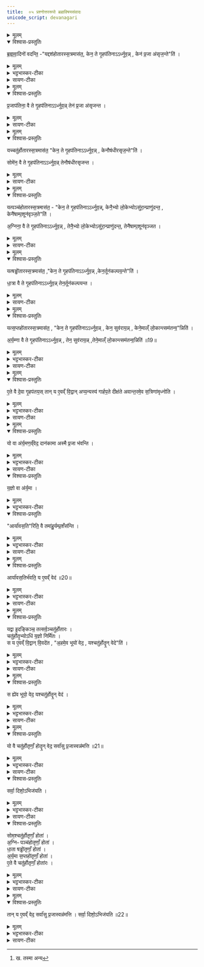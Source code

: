 ```yaml
---
title:  ०५ प्रश्नोत्तररूपो ब्रह्मविषयसंवादः
unicode_script: devanagari
---
```


<details><summary>मूलम्</summary>

ब्र॒ह्म॒वा॒दिनो॑ वदन्ति ।
यद्दश॑होतारस्स॒त्रमास॑त ।
केन॒ ते गृ॒हप॑तिनाऽऽर्ध्नुवन् ।
केन॑ प्र॒जा अ॑सृज॒न्तेति॑ ।
</details>

<details open><summary>विश्वास-प्रस्तुतिः</summary>

ब्र॒ह्म॒वा॒दिनो॑ वदन्ति॒ -"यद्दश॑होतारस्स॒त्रमास॑त॒, केन॒ ते गृ॒हप॑तिनाऽऽर्ध्नुव॒न्न् , केन॑ प्र॒जा अ॑सृज॒न्ते"ति॑ ।
</details>

<details><summary>मूलम्</summary>

ब्र॒ह्म॒वा॒दिनो॑ वदन्ति॒ -"यद्दश॑होतारस्स॒त्रमास॑त॒, केन॒ ते गृ॒हप॑तिनाऽऽर्ध्नुव॒न्न् , केन॑ प्र॒जा अ॑सृज॒न्ते"ति॑ ।
</details>

<details><summary>भट्टभास्कर-टीका</summary>

1-5ब्रह्मवादिन इत्यादि ॥ अविवाक्येऽह्नि इतरे पृच्छन्ति । गृहपतिः प्रतिवचनं ब्रूते । दशहोतारस्सत्रमासत । तदानीं केन गृहपतिना आर्ध्नुवन् वृद्धिं प्राप्नुवन् कर्मफलमलभन्त? केन च गृहपतिना प्रजा असृजन्त? फलविशेषप्रश्नः । दशहोतुरसाधारणफलत्वात् ।
</details>

<details><summary>सायण-टीका</summary>

चतुर्थे प्रतिग्रह-मन्त्र-महिम-ज्ञानं विहितम् । द्वादशाह-गतस्य दश-रात्रस्य दशमेऽहन्य् अध्वर्यु-प्रभृतयः प्रष्टारो गृहपतिः प्रतिवक्ता, तेषां प्रश्नोत्तरे पञ्चमानुवाकेऽभिधीयेते । अत्र प्रश्नोत्तर-रूपं संवादं विधत्ते -

> ब्रह्मवादिनो वदन्ति...

इति । वक्ष्यमाण-प्रश्नोत्तर-रूपं वेद-वाक्यं ब्रह्म, तद्-वेदन-शीला ब्रह्म-वादिनस् ते परस्परं वदन्ति, संवादं कुर्युर् इत्य् अर्थः । अत एव सूत्र-कारः – "ब्रह्म-वाद्यं वदन्त [[P449]] इति विज्ञायते" इति शाखान्तर-वचनम् उदाजहार । उदाहृत्य चैवम् उक्तम् – "गृहपतिम् एव ऋत्विजः पर्युपविश्य पृच्छेयुः" इति ।

तत्राध्वर्यु-गृहपत्योः प्रश्नोत्तरे वाक्ये दर्शयति-

> यद् दश-होतारः सत्रम् आसत ।  
> केन ते गृहपतिनाऽऽर्ध्नुवन् ।  
> केन प्रजा असृजन्त ।  
> प्रजापतिना वै ते गृहपतिनाऽऽर्ध्नुवन् ।  
> तेन प्रजा असृजन्त, 

इति ।
यदा दश-होतृ-मन्त्राभिमानिनो देवाः सत्रम् अन्वतिष्ठंस् तदानीं केन गृहपतिना सत्र-रूपां समृद्धिं प्राप्नुवन् । प्राप्य च केन गृहपतिना प्रजाः सृष्टवन्तः । सत्रार्थं दीक्षितेषु मध्ये मुख्यो गृहपतिः । इतरे ऽध्वर्यु-प्रभृतय ऋत्विजः । तत्राध्वर्यु-प्रश्नस्य गृहपतेर् उत्तरम् एवं दत्तम् । 
</details>

<details><summary>मूलम्</summary>

प्र॒जाप॑तिना॒ वै ते गृ॒हप॑तिनाऽऽर्ध्नुवन् ।  
तेन॑ प्र॒जा अ॑सृजन्त ।
</details>

<details open><summary>विश्वास-प्रस्तुतिः</summary>

प्र॒जाप॑तिना॒ वै ते गृ॒हप॑तिनाऽऽर्ध्नुव॒न्न्  तेन॑ प्र॒जा अ॑सृजन्त ।
</details>

<details><summary>मूलम्</summary>

प्र॒जाप॑तिना॒ वै ते गृ॒हप॑तिनाऽऽर्ध्नुव॒न्न्  तेन॑ प्र॒जा अ॑सृजन्त ।
</details>

<details><summary>सायण-टीका</summary>

प्रजापतिर् एव दश-होतॄणां सत्रे गृहपतिर् आसीत्, तेन प्रजापतिना फल-समृद्धिः प्रजोत्पत्तिश् च सम्पादिता ।
</details>

<details><summary>मूलम्</summary>

यच्चतु॑र्होतारस्स॒त्रमास॑त ।
केन॒ ते गृ॒हप॑तिनाऽऽर्ध्नुवन् ।
केनौष॑धीरसृज॒न्तेति॑ ।
सोमे॑न॒ वै ते गृ॒हप॑तिनाऽऽर्ध्नुवन्न् ॥17॥  
तेनौष॑धीरसृजन्त ।
</details>

<details open><summary>विश्वास-प्रस्तुतिः</summary>

यच्चतु॑र्होतारस्स॒त्रमास॑त॒ "केन॒ ते गृ॒हप॑तिनाऽऽर्ध्नुव॒न्न् , केनौष॑धीरसृज॒न्ते"ति॑ ।

सोमे॑न॒ वै ते गृ॒हप॑तिनाऽऽर्ध्नुव॒न्न्  तेनौष॑धीरसृजन्त ।
</details>

<details><summary>मूलम्</summary>

यच्चतु॑र्होतारस्स॒त्रमास॑त॒ "केन॒ ते गृ॒हप॑तिनाऽऽर्ध्नुव॒न्न् , केनौष॑धीरसृज॒न्ते"ति॑ ।

सोमे॑न॒ वै ते गृ॒हप॑तिनाऽऽर्ध्नुव॒न्न्  तेनौष॑धीरसृजन्त ।
</details>

<details><summary>सायण-टीका</summary>

होतुः प्रश्नं तस्योत्तरं च दर्शयति-

> यच् चतुर्-होतारः सत्रम् आसत ।  
> केन ते गृहपतिनाऽऽर्ध्नुवन् ।  
> केनौषधीर् असृजन्त इति ।  
> सोमेन वै ते गृहपतिनाऽऽर्ध्नुवन् ।
> तेनौषधीर् असृजन्त, 

इति ।

पूर्ववद् व्याख्येयम् ।
</details>


<details><summary>मूलम्</summary>

यत्पञ्च॑होतारस्स॒त्रमास॑त ।
केन॒ ते गृ॒हप॑तिनाऽऽर्ध्नुवन् ।
केनै॒भ्यो लो॒केभ्योऽसु॑रा॒न्प्राणु॑दन्त ।
केनै॑षाम्प॒शून॑वृञ्ज॒तेति॑ ।
अ॒ग्निना॒ वै ते गृ॒हप॑तिनाऽऽर्ध्नुवन् ।
तेनै॒भ्यो लो॒केभ्योऽसु॑रा॒न्प्राणु॑दन्त ।
तेनै॑षाम्प॒शून॑वृञ्जत ।
</details>

<details open><summary>विश्वास-प्रस्तुतिः</summary>

यत्पञ्च॑होतारस्स॒त्रमास॑त॒ - "केन॒ ते गृ॒हप॑तिनाऽऽर्ध्नुव॒न्न्, केनै॒भ्यो लो॒केभ्योऽसु॑रा॒न्प्राणु॑दन्त॒ ,
केनै॑षाम्प॒शून॑वृञ्ज॒ते"ति॑ ।

अ॒ग्निना॒ वै ते गृ॒हप॑तिनाऽऽर्ध्नुव॒न्न् , तेनै॒भ्यो लो॒केभ्योऽसु॑रा॒न्प्राणु॑दन्त॒, तेनै॑षाम्प॒शून॑वृञ्जत ।
</details>

<details><summary>मूलम्</summary>

यत्पञ्च॑होतारस्स॒त्रमास॑त॒ - "केन॒ ते गृ॒हप॑तिनाऽऽर्ध्नुव॒न्न्, केनै॒भ्यो लो॒केभ्योऽसु॑रा॒न्प्राणु॑दन्त॒ ,
केनै॑षाम्प॒शून॑वृञ्ज॒ते"ति॑ ।

अ॒ग्निना॒ वै ते गृ॒हप॑तिनाऽऽर्ध्नुव॒न्न् , तेनै॒भ्यो लो॒केभ्योऽसु॑रा॒न्प्राणु॑दन्त॒, तेनै॑षाम्प॒शून॑वृञ्जत ।
</details>

<details><summary>सायण-टीका</summary>

ब्रह्मणः प्रश्नं तस्योत्तरं च दर्शयति-

> यत् पञ्च-होतारः सत्रम् आसत ।  
> केन ते गृहपतिनाऽऽर्ध्नुवन् ।  
> केनैभ्यो लोकेभ्यो ऽसुरान् प्राणुदन्त ।  
> केनैषां पशून् अवृञ्जत इति ।  
> अग्निना वै ते गृहपतिनाऽऽर्ध्नुवन् ।  
> तेनैभ्यो लोकेभ्यो ऽसुरान् प्राणुदन्त ।  
> तेनैषां पशून् अवृञ्जत, 

इति ।
एषाम् असुराणां पशून् विनाशितवन्तः । अन्यत् पूर्ववद् व्याख्येयम् ।

[[P450]] 
</details>


<details><summary>मूलम्</summary>

यत्षड्ढो॑तारस्स॒त्रमास॑त ।
केन॒ ते गृ॒हप॑तिनाऽऽर्ध्नुवन्न् ॥18॥  
केन॒र्तून॑कल्पय॒न्तेति॑ ।
धा॒त्रा वै ते गृ॒हप॑तिनाऽऽर्ध्नुवन् ।
तेन॒र्तून॑कल्पयन्त ।
</details>

<details open><summary>विश्वास-प्रस्तुतिः</summary>

यत्षड्ढो॑तारस्स॒त्रमास॑त॒ ,"केन॒ ते गृ॒हप॑तिनाऽऽर्ध्नुव॒न्न् ,केन॒र्तून॑कल्पय॒न्ते"ति॑ ।

धा॒त्रा वै ते गृ॒हप॑तिनाऽऽर्ध्नुव॒न्न् तेन॒र्तून॑कल्पयन्त ।
</details>

<details><summary>मूलम्</summary>

यत्षड्ढो॑तारस्स॒त्रमास॑त॒ ,"केन॒ ते गृ॒हप॑तिनाऽऽर्ध्नुव॒न्न् ,केन॒र्तून॑कल्पय॒न्ते"ति॑ ।

धा॒त्रा वै ते गृ॒हप॑तिनाऽऽर्ध्नुव॒न्न् तेन॒र्तून॑कल्पयन्त ।
</details>


<details><summary>सायण-टीका</summary>

अथ होतृकाणां प्रश्नोत्तरे दर्शयति-

> यत् षड्-ढोतारः सत्रम् आसत ।  
> केन ते गृहपतिनाऽऽर्ध्नुवन् ।  
> केनर्तून् अकल्पयन्त इति ।  
> धात्रा वै ते गृहपतिनाऽऽर्ध्नुवन् ।  
> तेनर्तून् अकल्पयन्त 

इति ।
पूर्ववद् व्याख्येयम् ।

</details>

<details><summary>मूलम्</summary>

यत्स॒प्तहो॑तारस्स॒त्रमास॑त ।
केन॒ ते गृ॒हप॑तिनाऽऽर्ध्नुवन् ।
केन॒ सुव॑रायन् ।
केने॒माल्ँ लो॒कान्त्सम॑तन्व॒न्निति॑ ।
अ॒र्य॒म्णा वै ते गृ॒हप॑तिनाऽऽर्ध्नुवन् ।
तेन॒ सुव॑रायन् ।
तेने॒माल्ँ लो॒कान्त्सम॑तन्व॒न्निति॑ ॥19॥  
</details>

<details open><summary>विश्वास-प्रस्तुतिः</summary>

यत्स॒प्तहो॑तारस्स॒त्रमास॑त॒ , "केन॒ ते गृ॒हप॑तिनाऽऽर्ध्नुव॒न्न् , केन॒ सुव॑राय॒न्न् , केने॒माल्ँ लो॒कान्त्सम॑तन्व॒"न्निति॑ ।

अ॒र्य॒म्णा वै ते गृ॒हप॑तिनाऽऽर्ध्नुव॒न्न् , तेन॒ सुव॑राय॒न्न् ,तेने॒माल्ँ लो॒कान्त्सम॑तन्व॒न्निति॑ ॥19॥  
</details>

<details><summary>मूलम्</summary>

यत्स॒प्तहो॑तारस्स॒त्रमास॑त॒ , "केन॒ ते गृ॒हप॑तिनाऽऽर्ध्नुव॒न्न् , केन॒ सुव॑राय॒न्न् , केने॒माल्ँ लो॒कान्त्सम॑तन्व॒"न्निति॑ ।

अ॒र्य॒म्णा वै ते गृ॒हप॑तिनाऽऽर्ध्नुव॒न्न् , तेन॒ सुव॑राय॒न्न् ,तेने॒माल्ँ लो॒कान्त्सम॑तन्व॒न्निति॑ ॥19॥  
</details>

<details><summary>भट्टभास्कर-टीका</summary>

एवमितरैः पृष्टे गृहपतिः प्रतिब्रूते - प्रजापतिनेत्यादि । गतम् । गृहपतिः प्रधानयजमानः ।
दशहोतृप्रधानाद्दशहोतारः । एवं चतुर्होतार इत्यादि ॥
</details>

<details><summary>सायण-टीका</summary>

अथोद्गातुः प्रश्नं तस्योत्तरं च दर्शयति-

> यत् सप्त-होतारः सत्रम् आसत ।  
> केन ते गृहपतिनाऽऽर्ध्नुवन् ।  
> केन सुवर् आयन् ।  
> केनेमान् लोकान्त्समतन्वन्न् इति ।  
> अर्यम्णा वै ते गृहपतिनाऽऽर्ध्नुवन् ।  
> तेन सुवर् आयन् ।  
> तेनेमान् लोकान् समतन्वन्न् इति, 

इति ।
सुवर् आयन्, स्वर्गं प्राप्ताः । समतन्वन्, संततान् अविच्छिन्नान् कृतवन्तः ।
</details>


<details><summary>मूलम्</summary>

ए॒ते वै दे॒वा गृ॒हप॑तयः ।
तान् य ए॒वव्ँ वि॒द्वान् ।
अप्य॒न्यस्य॑ गार्हप॒ते दीक्ष॑ते ।
अ॒वा॒न्त॒रमे॒व स॒त्रिणा॑मृध्नोति ।
</details>

<details open><summary>विश्वास-प्रस्तुतिः</summary>

ए॒ते वै दे॒वा गृ॒हप॑तय॒स् तान् य ए॒वव्ँ वि॒द्वान् अप्य॒न्यस्य॑ गार्हप॒ते दीक्ष॑ते अवान्त॒रमे॒व स॒त्रिणा॑मृध्नोति ।
</details>

<details><summary>मूलम्</summary>

ए॒ते वै दे॒वा गृ॒हप॑तय॒स् तान् य ए॒वव्ँ वि॒द्वान् अप्य॒न्यस्य॑ गार्हप॒ते दीक्ष॑ते अवान्त॒रमे॒व स॒त्रिणा॑मृध्नोति ।
</details>

<details><summary>भट्टभास्कर-टीका</summary>

6एते वा इत्यादि ॥ एते प्रजापत्यादयो देवानां मध्ये गृहपतयः । एवं तान् गृहपतीन् विद्वान् योऽन्यस्यापि गार्हपते गृहपतिसंबन्धिनि कर्मणि दीक्षते सोप्यवान्तरं पृथक्पृथगेव सत्रिणां सर्वेषां ऋध्नोति ऋद्धिं माप्नोति । किं पुनरात्मनो गार्हपते यो दीक्षते ॥
</details>

<details><summary>सायण-टीका</summary>

उक्तेषु प्रश्नोत्तरेषु निर्णीतानां गृहपतीनां वेदनं प्रशंसति-

> एते वै देवा गृहपतयः ।  
> तान् य एवं विद्वान् ।  
> अप्य् अन्यस्य गार्हपत्ये दीक्षते ।  
> अवान्तरम् एव सत्रिणाम् ऋध्नोति, 

इति ।
प्रजापतिः सोमो ऽग्निर् धाता ऽर्यमा चेत्य् एते देवाः पूर्वोक्त-प्रश्नोत्तरेषु निर्णीता गृहपतयः । यः पुमांस् तान् गृहपतीन् विदित्वा ध्यायेत्, सो ऽन्यस्यापि गार्हपत्ये कर्मणि यदि दीक्षते, तदानीम् अवान्तरम् एव पृथग् एव सत्रिणां फलं प्राप्नोति । अयम् अर्थः – दीक्षितेषु सत्रिषु स्वयं गृहपतिर् न भवति । किं त्व् अध्वर्यु-प्रभृतिषु कश्चिद्, गृहपतिस् त्व् अन्य एव । [^1]तस्यैवान्यस्य गृहपतित्वोपपत्तेः । तस्य यत् फलं तद् एव तस्मै भवति । किं च तस्यैव सर्व ऋत्विजो गृहपतित्वोपपत्तिकर्मण्य् अनुकूला भवन्ति । तथा च तस्य मुख्यत्वाभावे 'पि प्रजापत्यादि-गृहपति-वेदन-सामर्थ्येन सर्वेषां सत्रिणां यावत् फलं तावत् स्वयं पृथग् एव प्राप्नोति ।

[^1]: ख. तस्मा अन्य
</details>

<details><summary>मूलम्</summary>

यो वा अ॑र्य॒मण॒व्ँवेद॑ ।
दान॑कामा अस्मै प्र॒जा भ॑वन्ति ।
</details>

<details open><summary>विश्वास-प्रस्तुतिः</summary>

यो वा अ॑र्य॒मण॒व्ँवेद॒ दान॑कामा अस्मै प्र॒जा भ॑वन्ति ।
</details>

<details><summary>मूलम्</summary>

यो वा अ॑र्य॒मण॒व्ँवेद॒ दान॑कामा अस्मै प्र॒जा भ॑वन्ति ।
</details>

<details><summary>भट्टभास्कर-टीका</summary>

7यो वा इत्यादिर्यज्ञस्तुतिः यष्टुस्स्तुतिर्वा, अर्यणो वा स्तुतिः ॥ अरीन् यमयति निगृह्णातीत्यर्यमा, यष्टा दाता च । तं यो वेद अस्मै प्रजा दानकामा भवन्ति ।
अस्य वा प्रजा यष्ट्र्यो दात्र्यश्च भवन्ति । 'शीलिकामि' इत्यादिना णप्रत्ययान्तत्वेन ङीबभावः ।
</details>

<details><summary>सायण-टीका</summary>

[[P451]] 

पूर्वोक्तस्य पञ्चमस्य गृहपतेर् अर्यमाख्यस्य वेदनं पुनर् विशेषेण प्रशंसति-

> यो वा अर्यमणं वेद ।  
> दान-कामा अस्मै प्रजा भवन्ति ।  
> यज्ञो वा अर्यमा ।  
> आर्य-वसतिर् इति वै तम् आहुर् ये प्रशंसन्ति, 

इति ।
यो ऽयम् अर्यमा देवेषु गृहपतित्वेनोक्तः सो ऽयं यज्ञ-निष्पादकत्वाद् यज्ञ एव । एवं तम् अर्यमणं यो वेद, अस्य वेदितुः पुत्राद्याः प्रजा दान-कामा भवन्ति । स्व-कर्तृकं दानं कामयन्ते, दातारो भवन्तीत्य् अर्थः । 
</details>

<details open><summary>विश्वास-प्रस्तुतिः</summary>

य॒ज्ञो वा अ॑र्य॒मा ।
</details>

<details><summary>मूलम्</summary>

य॒ज्ञो वा अ॑र्य॒मा ।
</details>

<details><summary>भट्टभास्कर-टीका</summary>

यज्ञवत्पूज्यः खल्वर्यमा ।
</details>

<details open><summary>विश्वास-प्रस्तुतिः</summary>

"आर्या॑वस॒ति"रिति॒ वै तमा॑हु॒र्यम्प्र॒शँस॑न्ति ।
</details>

<details><summary>मूलम्</summary>

"आर्या॑वस॒ति"रिति॒ वै तमा॑हु॒र्यम्प्र॒शँस॑न्ति ।
</details>

<details><summary>भट्टभास्कर-टीका</summary>

इदानमिर्यम्णः पूज्यत्वे हेतुमाह - यं हि प्रशंसन्ति तमार्यावसतिमाहुः । आर्याणां साधूनां दातॄणां वा आवासमाहुः । वनस्पत्यादित्वादाद्युदात्तत्वम् । आर्यावसतिरित्येव प्रशंसनीय इत्याहुः । स चार्याणां साधूनां देवमनुष्याणामावासो दाता यष्टा च । तस्मात्स एवार्यमा आर्याणां निर्भीकत्वादेर्दाता । अर्यमेति पृषोदरादिः ।
</details>

<details><summary>सायण-टीका</summary>

आर्याः, पूज्या गुर्वादयस्, तेषाम् आवसतिः, साकल्येन निवास-हेतुर् इत्य् अनेनैव शब्देन लोके व्यवहरन्ति, यं प्रशंसितुम् इच्छन्ति । अयम् अर्थः – दान-शीलं राजानम् अमात्यं वा यदा प्रशंसन्ति तदानीम् अयं राजा आर्याणां, साधूनां, विदुषां, यष्टॄणां वा, गुरूणां च स्वकीय-गृह-निवास-हेतुर् इति प्रशंसन्ति । तस्माद् आर्य-वसति-शब्दो निरतिशय-प्रशंसा-वाची । अर्यमा-शब्दस्यार्यावसति-शब्द[ः] पर्यायः । आर्याः पूज्यन्ते मन्यन्त इति वा व्युत्पत्तेः ।
</details>

<details><summary>मूलम्</summary>

आर्या॑वस॒तिर्भ॑वति ।
य ए॒वव्ँ वेद॑ ॥20॥  
</details>

<details open><summary>विश्वास-प्रस्तुतिः</summary>

आर्या॑वस॒तिर्भ॑वति॒ य ए॒वव्ँ वेद॑ ॥20॥  
</details>

<details><summary>मूलम्</summary>

आर्या॑वस॒तिर्भ॑वति॒ य ए॒वव्ँ वेद॑ ॥20॥  
</details>

<details><summary>भट्टभास्कर-टीका</summary>

एवं यथोक्तप्रकारं अर्यम्णो वेदिता आर्यावसतिर्भवति, यष्टा दाता च भवति ॥
</details>

<details><summary>सायण-टीका</summary>

प्रकारान्तरेण तम् अर्यमणं पुनः प्रशंसति-

> आर्य-वसतिर् भवति ।  
> य एवं वेद, 

इति ।
ईदृशम् अर्यमाणं सर्वेषाम् आर्याणां निवास-हेतुं यो वेद, सो 'प्य् आर्याणां निवास-भूमिर् भवति ।
</details>

<details><summary>मूलम्</summary>

यद्वा इ॒दङ्किञ्च॑ ।
तत्सर्व॒ञ्चतु॑र्होतारः ।
चतु॑र्होतृ॒भ्योऽधि॑ य॒ज्ञो निर्मि॑तः ।
स य ए॒वव्ँ वि॒द्वान् वि॒वदे॑त ।
अ॒हमे॒व भूयो॑ वेद ।
यश्चतु॑र्होतॄ॒न् वेदेति॑ ।
</details>

<details open><summary>विश्वास-प्रस्तुतिः</summary>

यद्वा इ॒दङ्किञ्च॒ तत्सर्व॒ञ्चतु॑र्होतारः ।  
चतु॑र्होतृ॒भ्योऽधि॑ य॒ज्ञो निर्मि॑तः ।  
स य ए॒वव्ँ वि॒द्वान् वि॒वदे॑त , "अ॒हमे॒व भूयो॑ वेद॒ , यश्चतु॑र्होतॄ॒न् वेदे"ति॑ ।
</details>

<details><summary>मूलम्</summary>

यद्वा इ॒दङ्किञ्च॒ तत्सर्व॒ञ्चतु॑र्होतारः ।  
चतु॑र्होतृ॒भ्योऽधि॑ य॒ज्ञो निर्मि॑तः ।  
स य ए॒वव्ँ वि॒द्वान् वि॒वदे॑त , "अ॒हमे॒व भूयो॑ वेद॒ , यश्चतु॑र्होतॄ॒न् वेदे"ति॑ ।
</details>

<details><summary>भट्टभास्कर-टीका</summary>

8यद्वा इत्यादि ॥ इदं विश्वं दृश्यमानं श्रूयमाणं च चतुर्होतारः दशहोत्रादयः चत्रुर्होतृभवत्वात् ताच्छब्द्यम् । किं बहुना, यज्ञोपि सर्वश्चतुर्होतृभ्यो निर्मितः । एवं चतुर्होतृमाहात्म्यमुक्तप्रकारं विद्वान् यो नाम कश्चिल्लोके अन्येन विवदेत । कथम्? अहमेव भूयो वेद बहुतरं जानामि नेतरः मनुष्यो मत्तुल्यो बहुज्ञो नास्त्येव कश्चित्, योऽहं चतुर्होतॄन्त् वेद याथात्म्येन जानामीति ॥
</details>

<details><summary>सायण-टीका</summary>

अथ चतुर्होतृ-मन्त्र-वेदनं प्रशंसति-

> यद् वा इदं किंच ।  
> तत् सर्वं चतुर्-होतारः ।  
> चतुर्-होतृभ्यो 'धि यज्ञो निर्मितः ।  
> स य एवं विद्वान् विवदेत ।  
> अहम् एव भूयो वेद ।  
> यश् चतुर्-होतॄन् वेदेति ।  
> स वै भूयो वेद ।  
> यश् चतुर्-होतॄन् वेद, 

इति ।
यद् इदं किंचित् प्रजापति-सृष्टं जगद् दृश्यते तत् सर्वं होतृ-मन्त्राणां स्वरूप-भूतम् । तन्-मन्त्र-बलाद् एव तत्-सृष्टेः पूर्व-प्रपाठके बहुधा प्रपञ्चितत्वात् । किं च चतुर्होतृ-मन्त्रेभ्य ऊर्ध्वं सर्वो ऽपि यज्ञो निर्मितः । तत्-तद्-यज्ञारम्भे होतृ-मन्त्र-होमस्य पूर्वं [[P452]] विहितत्वात् । एवं सति यो विद्वान् विवदेत, यः को ऽपि होतृ-मन्त्र-माहात्म्यं विद्वान् इतरैः सह विवादं कुर्यात् । कीदृशो विवाद इति तद् उच्यते – यो ऽहं होतृ-मन्त्रान् वेद सो ऽहम् एव सर्वेषां मध्ये भूयो वेदितेति । तस्मिन् विवादे तस्यैव होतृ-मन्त्राभिज्ञस्य जय इत्य् उत्तर-वाक्ये प्रसिद्ध-वाचिना हि-शब्देन स्पष्टीकरोति । 
</details>

<details><summary>मूलम्</summary>

स ह्ये॑व भूयो॒ वेद॑ ।
यश्चतु॑र्होतॄ॒न् वेद॑ ।
</details>

<details open><summary>विश्वास-प्रस्तुतिः</summary>

स ह्ये॑व भूयो॒ वेद॒ यश्चतु॑र्होतॄ॒न् वेद॑ ।
</details>

<details><summary>मूलम्</summary>

स ह्ये॑व भूयो॒ वेद॒ यश्चतु॑र्होतॄ॒न् वेद॑ ।
</details>

<details><summary>भट्टभास्कर-टीका</summary>

9अस्मिन् विवादे वयं निर्णायं ब्रूम इत्याह - स ह्येवेत्यादि ॥ यदुक्तमहमेव भूयो वेदेति, सत्यमेव । स ह्येव भूयो वेद यश्चतुर्होतॄन् वेदेति, नेतरः । नात्र विवादः दीयतां हस्ते परशुरिति भावः ॥
</details>

<details><summary>सायण-टीका</summary>

होतृ-मन्त्र-रहस्यं यो वेत्ति स एव भूयो वेदेत्य् अतिप्रसिद्धम् इत्य् अर्थः ।
</details>

<details><summary>मूलम्</summary>

यो वै चतु॑र्होतृणाँ॒ होतॄ॒न् वेद॑ ।
सर्वा॑सु प्र॒जास्वन्न॑मत्ति ॥21॥  
</details>

<details open><summary>विश्वास-प्रस्तुतिः</summary>

यो वै चतु॑र्होतृणाँ॒ होतॄ॒न् वेद॒ सर्वा॑सु प्र॒जास्वन्न॑मत्ति ॥21॥  
</details>

<details><summary>मूलम्</summary>

यो वै चतु॑र्होतृणाँ॒ होतॄ॒न् वेद॒ सर्वा॑सु प्र॒जास्वन्न॑मत्ति ॥21॥  
</details>

<details><summary>भट्टभास्कर-टीका</summary>

10यो वा इत्यादि ॥ यश्चतुर्होतृणां दशहोत्रादीनां होतॄन् वेद सर्वासु प्रजासु मध्ये अन्नमत्ति भोक्ता भवति, सर्वप्रजा विषये भुङ्क्ते ।
</details>

<details><summary>सायण-टीका</summary>

अथ होतृ-मन्त्राभिमानि-देव-विषयं वेदनं प्रशंसति-

> यो वै चतुर्-होतॄणां होतॄन् वेद ।  
> सर्वासु प्रजास्व् अन्नम् अत्ति ।  
> सर्वा दिशो ऽभिजयति ।  
> प्रजापतिर् वै दश-होतॄणां होता ।  
> सोमश् चतुर्-होतॄणां होता ।  
> अग्निः पञ्च-होतॄणां होता ।  
> धाता षड्-ढोतॄणां होता ।  
> अर्यमा सप्त-होतॄणां होता ।  
> एते वै चतुर्-होतॄणां होतारः ।  
> तान् य एवं वेद ।  
> सर्वासु प्रजास्व् अन्नम् अत्ति ।  
> सर्वा दिशो ऽभिजयति, 

इति ।

होतृ-मन्त्रैर् होमादिकं निष्पाद्य फल-साधकाः प्रजापत्यादयो मन्त्राणां होतारः । तान् यो वेद सो ऽयं सर्वासु प्रजासु यद् अन्नं तत् सर्वम् अनुभवति । सर्वाः प्रजा अस्मै प्रशस्तम् अन्नं समर्पयन्तीत्य् अर्थः । 
</details>


<details open><summary>विश्वास-प्रस्तुतिः</summary>

सर्वा॒ दिशो॒ऽभिज॑यति ।
</details>

<details><summary>मूलम्</summary>

सर्वा॒ दिशो॒ऽभिज॑यति ।
</details>

<details><summary>भट्टभास्कर-टीका</summary>

सर्वाश्च दिशोऽभिजयति ।
</details>

<details><summary>सायण-टीका</summary>

किं च सर्व-दिग्-वर्तिन्यः प्रजा अस्य वश्या भवन्ति । 
</details>

<details open><summary>विश्वास-प्रस्तुतिः</summary>

सोम॒श्चतु॑र्होतृणाँ॒ होता॑ ।  
अ॒ग्निᳶ पञ्च॑होतृणाँ॒ होता॑ ।  
धा॒ता षड्ढो॑तृणाँ॒ होता॑ ।   
अ॒र्य॒मा स॒प्तहो॑तृणाँ॒ होता॑ ।  
ए॒ते वै चतु॑र्होतृणाँ॒ होता॑रः ।  
</details>

<details><summary>मूलम्</summary>

सोम॒श्चतु॑र्होतृणाँ॒ होता॑ ।  
अ॒ग्निᳶ पञ्च॑होतृणाँ॒ होता॑ ।  
धा॒ता षड्ढो॑तृणाँ॒ होता॑ ।   
अ॒र्य॒मा स॒प्तहो॑तृणाँ॒ होता॑ ।  
ए॒ते वै चतु॑र्होतृणाँ॒ होता॑रः ।  
</details>

<details><summary>भट्टभास्कर-टीका</summary>

प्रजापत्यादयश्चतुहोतृणां होतारः होतृस्थानीयाः, एषां यज्ञत्वात् । प्रजापत्यादयो होतारः, कर्तृत्वसामान्यात् ।
</details>

<details><summary>सायण-टीका</summary>

"प्रजापतिर् वै दश-होतॄणाम्" इत्य् आदौ होतृ-मन्त्रस्यावयव-भेदात् प्रयोग-भेदाद् वा बहुवचन-निर्देशः । 
</details>

<details><summary>मूलम्</summary>

तान् य ए॒वव्ँ वेद॑ ।
सर्वा॑सु प्र॒जास्वन्न॑मत्ति ।
सर्वा॒ दिशो॒ऽभिज॑यति ॥22॥  
</details>

<details open><summary>विश्वास-प्रस्तुतिः</summary>

तान् य ए॒वव्ँ वेद॒ सर्वा॑सु प्र॒जास्वन्न॑मत्ति ।
सर्वा॒ दिशो॒ऽभिज॑यति ॥22॥  
</details>

<details><summary>मूलम्</summary>

तान् य ए॒वव्ँ वेद॒ सर्वा॑सु प्र॒जास्वन्न॑मत्ति ।
सर्वा॒ दिशो॒ऽभिज॑यति ॥22॥  
</details>

<details><summary>भट्टभास्कर-टीका</summary>

एवं वेदिताऽपि सर्वासु प्रजास्वन्नमत्ति, अभिजयति च सर्वा दिशः ॥
इति तैत्तिरीयब्राह्मणे द्वितीयाष्टके तृतीयप्रपाठके पञ्चमोऽनुवाकः ॥  

</details>

<details><summary>सायण-टीका</summary>

"तान् य एवं वेद" इत्यादि-पुनरुक्तिर् उपसंहारार्था ॥

इति श्रीमत्-सायणाचार्य-विरचिते माधवीये वेदार्थ-प्रकाशे कृष्ण-यजुर्वेदीय-तैत्तिरीय-ब्राह्मण-भाष्ये द्वितीय-काण्डे तृतीय-प्रपाठके पञ्चमो ऽनुवाकः ॥ ५ ॥
</details>
